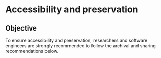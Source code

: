 # Accessibility and preservation 

## Objective
To ensure accessibility and preservation, researchers and software engineers are strongly recommended to follow the archival and sharing recommendations below.